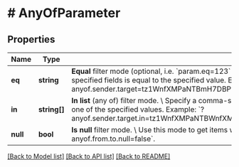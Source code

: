 # # AnyOfParameter

## Properties

Name | Type | Description | Notes
------------ | ------------- | ------------- | -------------
**eq** | **string** | **Equal** filter mode (optional, i.e. &#x60;param.eq&#x3D;123&#x60; is the same as &#x60;param&#x3D;123&#x60;). \\ Specify a value to get items where any of the specified fields is equal to the specified value.  Example: &#x60;?anyof.sender.target&#x3D;tz1WnfXMPaNTBmH7DBPwqCWs9cPDJdkGBTZ8&#x60;. | [optional]
**in** | **string[]** | **In list** (any of) filter mode. \\ Specify a comma-separated list of values to get items where any of the specified fields is equal to one of the specified values.  Example: &#x60;?anyof.sender.target.in&#x3D;tz1WnfXMPaNTBWnfXMPaNTBWnfXMPaNTBNTB,tz1SiPXX4MYGNJNDSiPXX4MYGNJNDSiPXX4M,null&#x60;. | [optional]
**null** | **bool** | **Is null** filter mode. \\ Use this mode to get items where any of the specified fields is null or not.  Example: &#x60;?anyof.from.to.null&#x60; or &#x60;?anyof.from.to.null&#x3D;false&#x60;. | [optional]

[[Back to Model list]](../../README.md#models) [[Back to API list]](../../README.md#endpoints) [[Back to README]](../../README.md)
